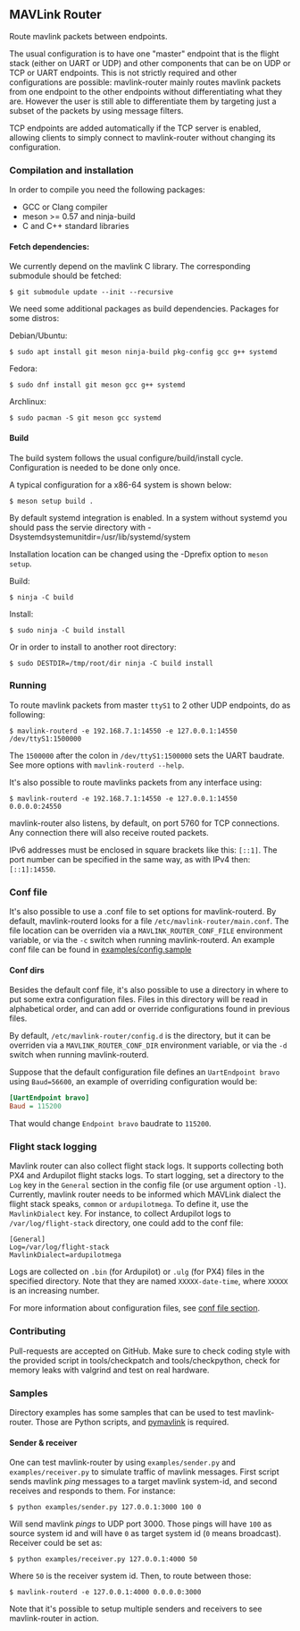 ## MAVLink Router ##

Route mavlink packets between endpoints.

The usual configuration is to have one "master" endpoint that is the flight
stack (either on UART or UDP) and other components that can be on UDP or TCP
or UART endpoints. This is not strictly required and other configurations are
possible: mavlink-router mainly routes mavlink packets from one endpoint to
the other endpoints without differentiating what they are. However the
user is still able to differentiate them by targeting just a subset of the
packets by using message filters.

TCP endpoints are added automatically if the TCP server is enabled, allowing clients
to simply connect to mavlink-router without changing its configuration.

### Compilation and installation ###

In order to compile you need the following packages:

  - GCC or Clang compiler
  - meson >= 0.57 and ninja-build
  - C and C++ standard libraries

#### Fetch dependencies: ####

We currently depend on the mavlink C library. The corresponding submodule
should be fetched:

    $ git submodule update --init --recursive

We need some additional packages as build dependencies. Packages for some distros:

Debian/Ubuntu:

    $ sudo apt install git meson ninja-build pkg-config gcc g++ systemd

Fedora:

    $ sudo dnf install git meson gcc g++ systemd

Archlinux:

    $ sudo pacman -S git meson gcc systemd

#### Build ####

The build system follows the usual configure/build/install cycle. Configuration is needed
to be done only once.

A typical configuration for a x86-64 system is shown below:

    $ meson setup build .

By default systemd integration is enabled. In a system without systemd you should
pass the servie directory with -Dsystemdsystemunitdir=/usr/lib/systemd/system

Installation location can be changed using the -Dprefix option to `meson setup`.

Build:

    $ ninja -C build

Install:

    $ sudo ninja -C build install

Or in order to install to another root directory:

    $ sudo DESTDIR=/tmp/root/dir ninja -C build install

### Running ###

To route mavlink packets from master `ttyS1` to 2 other UDP endpoints, do as
following:

    $ mavlink-routerd -e 192.168.7.1:14550 -e 127.0.0.1:14550 /dev/ttyS1:1500000

The `1500000` after the colon in `/dev/ttyS1:1500000` sets the
UART baudrate. See more options with `mavlink-routerd --help`.

It's also possible to route mavlinks packets from any interface using:

    $ mavlink-routerd -e 192.168.7.1:14550 -e 127.0.0.1:14550  0.0.0.0:24550

mavlink-router also listens, by default, on port 5760 for TCP connections. Any
connection there will also receive routed packets.

IPv6 addresses must be enclosed in square brackets like this: `[::1]`. The port number
can be specified in the same way, as with IPv4 then: `[::1]:14550`.

<a name="Conffiles"></a>
### Conf file ###

It's also possible to use a .conf file to set options for mavlink-routerd.
By default, mavlink-routerd looks for a file
`/etc/mavlink-router/main.conf`. The file location can be overriden via a
`MAVLINK_ROUTER_CONF_FILE` environment variable, or via the `-c` switch when running
mavlink-routerd.
An example conf file can be found in [examples/config.sample](examples/config.sample)

#### Conf dirs ####

Besides the default conf file, it's also possible to use a directory in where to
put some extra configuration files. Files in this directory will be read in
alphabetical order, and can add or override configurations found in previous
files.

By default, `/etc/mavlink-router/config.d` is the directory, but it can be
overriden via a `MAVLINK_ROUTER_CONF_DIR` environment variable, or via the `-d`
switch when running mavlink-routerd.

Suppose that the default configuration file defines an `UartEndpoint bravo` using `Baud=56600`,
an example of overriding configuration would be:

```ini
[UartEndpoint bravo]
Baud = 115200
```

That would change `Endpoint bravo` baudrate to `115200`.

### Flight stack logging ###

Mavlink router can also collect flight stack logs. It supports collecting
both PX4 and Ardupilot flight stacks logs. To start logging, set a
directory to the `Log` key in the `General` section in the config file (or use
argument option `-l`).
Currently, mavlink router needs to be informed which MAVLink dialect the
flight stack speaks, `common` or `ardupilotmega`. To define it, use the
`MavlinkDialect` key. For instance, to collect Ardupilot logs to
`/var/log/flight-stack` directory, one could add to the conf file:

    [General]
    Log=/var/log/flight-stack
    MavlinkDialect=ardupilotmega

Logs are collected on `.bin` (for Ardupilot) or `.ulg` (for PX4) files
in the specified directory. Note that they are named `XXXXX-date-time`,
where `XXXXX` is an increasing number.

For more information about configuration files, see [conf file section](#Conffiles).

### Contributing ###

Pull-requests are accepted on GitHub. Make sure to check coding style with the
provided script in tools/checkpatch and tools/checkpython, check for memory leaks
with valgrind and test on real hardware.

### Samples ###

Directory examples has some samples that can be used to test mavlink-router.
Those are Python scripts, and [pymavlink](https://github.com/ArduPilot/pymavlink)
is required.

#### Sender & receiver ####

One can test mavlink-router by using `examples/sender.py` and
`examples/receiver.py` to simulate traffic of mavlink messages.
First script sends mavlink *ping* messages to a target mavlink system-id, and
second receives and responds to them.
For instance:

    $ python examples/sender.py 127.0.0.1:3000 100 0

Will send mavlink *pings* to UDP port 3000. Those pings will have `100` as
source system id and will have `0` as target system id (`0` means broadcast).
Receiver could be set as:

    $ python examples/receiver.py 127.0.0.1:4000 50

Where `50` is the receiver system id. Then, to route between those:

    $ mavlink-routerd -e 127.0.0.1:4000 0.0.0.0:3000

Note that it's possible to setup multiple senders and receivers to see
mavlink-router in action.
